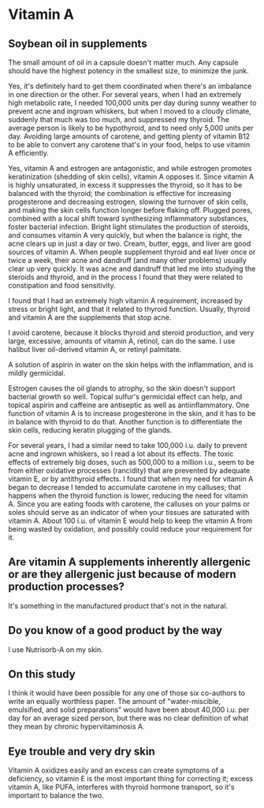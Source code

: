 # Vitamin A

## Soybean oil in supplements
The small amount of oil in a capsule doesn't matter much. Any capsule should have the highest potency in the smallest size, to minimize the junk.

Yes, it's definitely hard to get them coordinated when there's an imbalance in one direction or the other. For several years, when I had an extremely high metabolic rate, I needed 100,000 units per day during sunny weather to prevent acne and ingrown whiskers, but when I moved to a cloudy climate, suddenly that much was too much, and suppressed my thyroid. The average person is likely to be hypothyroid, and to need only 5,000 units per day. Avoiding large amounts of carotene, and getting plenty of vitamin B12 to be able to convert any carotene that's in your food, helps to use vitamin A efficiently.

Yes, vitamin A and estrogen are antagonistic, and while estrogen promotes keratinization (shedding of skin cells), vitamin A opposes it. Since vitamin A is highly unsaturated, in excess it suppresses the thyroid, so it has to be balanced with the thyroid; the combination is effective for increasing progesterone and decreasing estrogen, slowing the turnover of skin cells, and making the skin cells function longer before flaking off. Plugged pores, combined with a local shift toward synthesizing inflammatory substances, foster bacterial infection. Bright light stimulates the production of steroids, and consumes vitamin A very quickly, but when the balance is right, the acne clears up in just a day or two. Cream, butter, eggs, and liver are good sources of vitamin A. When people supplement thyroid and eat liver once or twice a week, their acne and dandruff (and many other problems) usually clear up very quickly. It was acne and dandruff that led me into studying the steroids and thyroid, and in the process I found that they were related to constipation and food sensitivity.

I found that I had an extremely high vitamin A requirement, increased by stress or bright light, and that it related to thyroid function. Usually, thyroid and vitamin A are the supplements that stop acne.

I avoid carotene, because it blocks thyroid and steroid production, and very large, excessive, amounts of vitamin A, retinol, can do the same. I use halibut liver oil-derived vitamin A, or retinyl palmitate.

A solution of aspirin in water on the skin helps with the inflammation, and is mildly germicidal.

Estrogen causes the oil glands to atrophy, so the skin doesn't support bacterial growth so well. Topical sulfur's germicidal effect can help, and topical aspirin and caffeine are antiseptic as well as antiinflammatory. One function of vitamin A is to increase progesterone in the skin, and it has to be in balance with thyroid to do that. Another function is to differentiate the skin cells, reducing keratin plugging of the glands.

For several years, I had a similar need to take 100,000 i.u. daily to prevent acne and ingrown whiskers, so I read a lot about its effects. The toxic effects of extremely big doses, such as 500,000 to a million i.u., seem to be from either oxidative processes (rancidity) that are prevented by adequate vitamin E, or by antithyroid effects. I found that when my need for vitamin A began to decrease I tended to accumulate carotene in my calluses; that happens when the thyroid function is lower, reducing the need for vitamin A. Since you are eating foods with carotene, the calluses on your palms or soles should serve as an indicator of when your tissues are saturated with vitamin A. About 100 i.u. of vitamin E would help to keep the vitamin A from being wasted by oxidation, and possibly could reduce your requirement for it.

## Are vitamin A supplements inherently allergenic or are they allergenic just because of modern production processes?
It's something in the manufactured product that's not in the natural.

## Do you know of a good product by the way
I use Nutrisorb-A on my skin.

## On this study
I think it would have been possible for any one of those six co-authors to write an equally worthless paper. The amount of "water-miscible, emulsified, and solid preparations" would have been about 40,000 i.u. per day for an average sized person, but there was no clear definition of what they mean by chronic hypervitaminosis A.

## Eye trouble and very dry skin
Vitamin A oxidizes easily and an excess can create symptoms of a deficiency, so vitamin E is the most important thing for correcting it; excess vitamin A, like PUFA, interferes with thyroid hormone transport, so it's important to balance the two.
